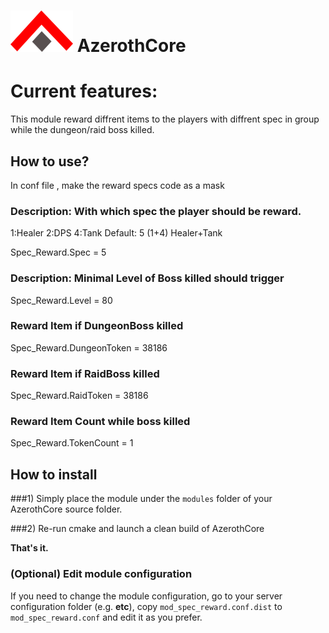 # ![logo](https://raw.githubusercontent.com/azerothcore/azerothcore.github.io/master/images/logo-github.png) AzerothCore
# Current features:

This module reward diffrent items to the players with diffrent spec in group while the dungeon/raid boss killed.   

## How to use?

In conf file , make the reward specs code as a mask 

### Description: With which spec the player should be reward.
 1:Healer 2:DPS 4:Tank 
 Default: 5 (1+4) Healer+Tank

Spec_Reward.Spec = 5
### Description: Minimal Level of Boss killed should trigger  
Spec_Reward.Level = 80

### Reward Item if DungeonBoss  killed
Spec_Reward.DungeonToken = 38186

### Reward Item if RaidBoss  killed
Spec_Reward.RaidToken = 38186

### Reward Item Count while boss killed
Spec_Reward.TokenCount = 1

## How to install

###1) Simply place the module under the `modules` folder of your AzerothCore source folder.

###2) Re-run cmake and launch a clean build of AzerothCore

**That's it.**

### (Optional) Edit module configuration

If you need to change the module configuration, go to your server configuration folder (e.g. **etc**), copy `mod_spec_reward.conf.dist` to `mod_spec_reward.conf` and edit it as you prefer.
 
